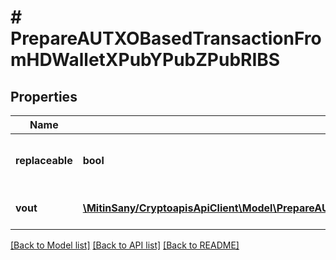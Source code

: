 # # PrepareAUTXOBasedTransactionFromHDWalletXPubYPubZPubRIBS

## Properties

Name | Type | Description | Notes
------------ | ------------- | ------------- | -------------
**replaceable** | **bool** | Representation of whether the transaction is replaceable | [optional]
**vout** | [**\MitinSany/CryptoapisApiClient\Model\PrepareAUTXOBasedTransactionFromHDWalletXPubYPubZPubRIBSBCVoutInner[]**](PrepareAUTXOBasedTransactionFromHDWalletXPubYPubZPubRIBSBCVoutInner.md) | Represents the transaction outputs. |

[[Back to Model list]](../../README.md#models) [[Back to API list]](../../README.md#endpoints) [[Back to README]](../../README.md)
